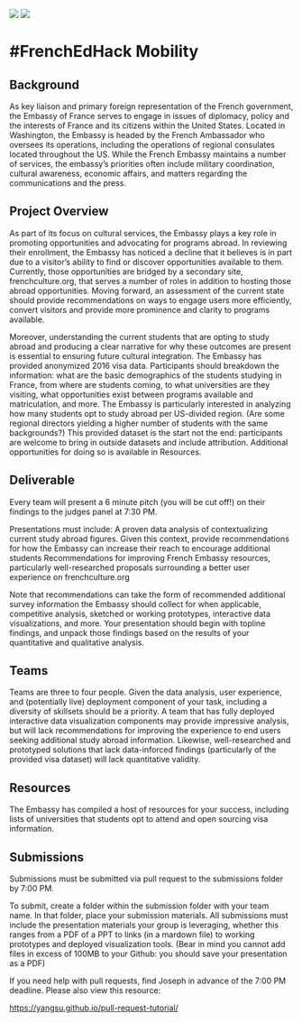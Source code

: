 ![](http://static-assets.generalassemb.ly/logos/generalassembly-open-graph.png)  ![](https://french.georgetown.edu/sites/french/files/files/upload/ambassade.jpg)

# #FrenchEdHack Mobility

## Background
As key liaison and primary foreign representation of the French government, the Embassy of France serves to engage in issues of diplomacy, policy and the interests of France and its citizens within the United States. Located in Washington, the Embassy is headed by the French Ambassador who oversees its operations, including the operations of regional consulates located throughout the US. While the French Embassy maintains a number of services, the embassy’s priorities often include military coordination, cultural awareness, economic affairs, and matters regarding the communications and the press. 

## Project Overview
As part of its focus on cultural services, the Embassy plays a key role in promoting opportunities and advocating for programs abroad. In reviewing their enrollment, the Embassy has noticed a decline that it believes is in part due to a visitor’s ability to find or discover opportunities available to them. Currently, those opportunities are bridged by a secondary site, frenchculture.org, that serves a number of roles in addition to hosting those abroad opportunities. Moving forward, an assessment of the current state should provide recommendations on ways to engage users more efficiently, convert visitors and provide more prominence and clarity to programs available.

Moreover, understanding the current students that are opting to study abroad and producing a clear narrative for why these outcomes are present is essential to ensuring future cultural integration. The Embassy has provided anonymized 2016 visa data. Participants should breakdown the information: what are the basic demographics of the students studying in France, from where are students coming, to what universities are they visiting, what opportunities exist between programs available and matriculation, and more. The Embassy is particularly interested in analyzing how many students opt to study abroad per US-divided region. (Are some regional directors yielding a higher number of students with the same backgrounds?) This provided dataset is the start not the end: participants are welcome to bring in outside datasets and include attribution. Additional opportunities for doing so is available in Resources.

## Deliverable
Every team will present a 6 minute pitch (you will be cut off!) on their findings to the judges panel at 7:30 PM. 

Presentations must include:
A proven data analysis of contextualizing current study abroad figures. Given this context, provide recommendations for how the Embassy can increase their reach to encourage additional students
Recommendations for improving French Embassy resources, particularly well-researched proposals surrounding a better user experience on frenchculture.org

Note that recommendations can take the form of recommended additional survey information the Embassy should collect for when applicable, competitive analysis, sketched or working prototypes, interactive data visualizations, and more. Your presentation should begin with topline findings, and unpack those findings based on the results of your quantitative and qualitative analysis.

## Teams
Teams are three to four people. Given the data analysis, user experience, and (potentially live) deployment component of your task, including a diversity of skillsets should be a priority. A team that has fully deployed interactive data visualization components may provide impressive analysis, but will lack recommendations for improving the experience to end users seeking additional study abroad information. Likewise, well-researched and prototyped solutions that lack data-inforced findings (particularly of the provided visa dataset) will lack quantitative validity.

## Resources
The Embassy has compiled a host of resources for your success, including lists of universities that students opt to attend and open sourcing visa information.


## Submissions
Submissions must be submitted via pull request to the submissions folder by 7:00 PM.

To submit, create a folder within the submission folder with your team name. In that folder, place your submission materials. All submissions must include the presentation materials your group is leveraging, whether this ranges from a PDF of a PPT to links (in a mardown file) to working prototypes and deployed visualization tools. (Bear in mind you cannot add files in excess of 100MB to your Github: you should save your presentation as a PDF)

If you need help with pull requests, find Joseph in advance of the 7:00 PM deadline. Please also view this resource:

https://yangsu.github.io/pull-request-tutorial/





